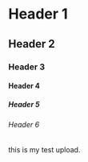 # Header 1
## Header 2
### Header 3
#### Header 4
##### Header 5
###### Header 6


this is my test upload.
